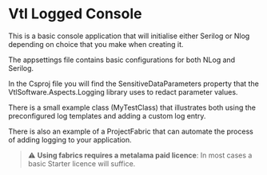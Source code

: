 # Vtl Logged Console

This is a basic console application that will initialise either Serilog or Nlog depending on choice that you make when creating it.

The appsettings file contains basic configurations for both NLog and Serilog.

In the Csproj file you will find the SensitiveDataParameters property that the VtlSoftware.Aspects.Logging library uses to redact parameter values.

There is a small example class (MyTestClass) that illustrates both using the preconfigured log templates and adding a custom log entry.

There is also an example of a ProjectFabric that can automate the process of adding logging to your application.

> :warning: **Using fabrics requires a metalama paid licence**: In most cases a basic Starter licence will suffice.
